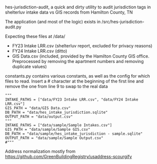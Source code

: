 hes-jurisdiction-audit, a quick and dirty utility to audit jurisdiction tags in shelterluv intake data vs GIS records from Hamilton County, TN

The application (and most of the logic) exists in /src/hes-jurisdiction-audit.py

Expecting these files at /data/
- FY23 Intake LRR.csv (shelterluv report, excluded for privacy reasons)
- FY24 Intake LRR.csv (ditto)
- GIS Data.csv (included, provided by the Hamilton County GIS office. Preprocessed by removing the apartment numbers and removing duplicate values)

constants.py contains various constants, as well as the config for which files to read. Insert a # character at the beginning of the first line and remove the one from line 9 to swap to the real data
```
"""
INTAKE_PATHS = ["data/FY23 Intake LRR.csv", "data/FY24 Intake LRR.csv"]
GIS_PATH = "data/GIS Data.csv"
DB_PATH = "data/hes_intake_jurisdiction.sqlite"
OUTPUT_PATH = "data/output.csv"
"""
INTAKE_PATHS = ["data/sample/Sample Intakes.csv"]
GIS_PATH = "data/sample/Sample GIS.csv"
DB_PATH = "data/sample/hes_intake_jurisdiction - sample.sqlite"
OUTPUT_PATH = "data/sample/Sample Output.csv"
#"""
```

Address normalization mostly from https://github.com/GreenBuildingRegistry/usaddress-scourgify
